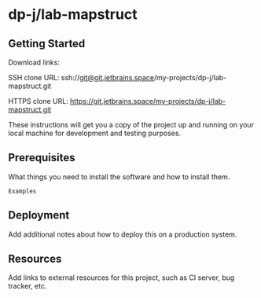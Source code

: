 # dp-j/lab-mapstruct



## Getting Started

Download links:

SSH clone URL: ssh://git@git.jetbrains.space/my-projects/dp-j/lab-mapstruct.git

HTTPS clone URL: https://git.jetbrains.space/my-projects/dp-j/lab-mapstruct.git



These instructions will get you a copy of the project up and running on your local machine for development and testing purposes.

## Prerequisites

What things you need to install the software and how to install them.

```
Examples
```

## Deployment

Add additional notes about how to deploy this on a production system.

## Resources

Add links to external resources for this project, such as CI server, bug tracker, etc.
